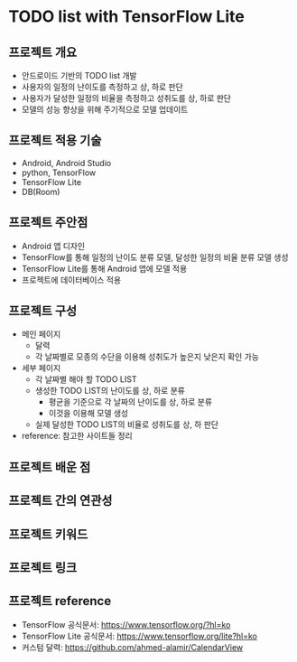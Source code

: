 
# TODO list with TensorFlow Lite

  

## 프로젝트 개요

- 안드로이드 기반의 TODO list 개발
- 사용자의 일정의 난이도를 측정하고 상, 하로 판단 
- 사용자가 달성한 일정의 비율을 측정하고 성취도를 상, 하로 판단
- 모델의 성능 향상을 위해 주기적으로 모델 업데이트

## 프로젝트 적용 기술

- Android, Android Studio
- python, TensorFlow
- TensorFlow Lite
- DB(Room)

## 프로젝트 주안점

- Android 앱 디자인
- TensorFlow를 통해 일정의 난이도 분류 모델, 달성한 일정의 비율 분류 모델 생성
- TensorFlow Lite를 통해 Android 앱에 모델 적용
- 프로젝트에 데이터베이스 적용

## 프로젝트 구성

- 메인 페이지
	- 달력
	- 각 날짜별로 모종의 수단을 이용해 성취도가 높은지 낮은지 확인 가능
- 세부 페이지
	- 각 날짜별 해야 할 TODO LIST
	- 생성한 TODO LIST의 난이도를 상, 하로 분류
		- 평균을 기준으로 각 날짜의 난이도를 상, 하로 분류
		- 이것을 이용해 모델 생성
	-	실제 달성한 TODO LIST의 비율로 성취도를 상, 하 판단
- reference: 참고한 사이트들 정리

## 프로젝트 배운 점

  

## 프로젝트 간의 연관성

  

## 프로젝트 키워드

  

## 프로젝트 링크

  

## 프로젝트 reference

- TensorFlow 공식문서: https://www.tensorflow.org/?hl=ko
- TensorFlow Lite 공식문서: https://www.tensorflow.org/lite?hl=ko
- 커스텀 달력: https://github.com/ahmed-alamir/CalendarView
